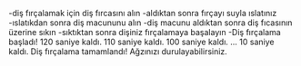 -diş fırçalamak için diş fırcasını alın
-aldıktan sonra fırçayı suyla ıslatınız
-ıslatıkdan sonra diş macununu alın
-diş macunu aldıktan sonra diş fıcasının üzerine sıkın
-sıktıktan sonra dişiniz fırçalamaya başalayın
-Diş fırçalama başladı!
120 saniye kaldı.
110 saniye kaldı.
100 saniye kaldı.
...
10 saniye kaldı.
Diş fırçalama tamamlandı! Ağzınızı durulayabilirsiniz.

